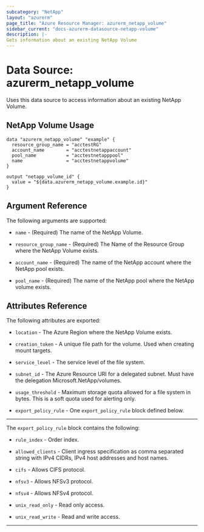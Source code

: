 ```yaml
---
subcategory: "NetApp"
layout: "azurerm"
page_title: "Azure Resource Manager: azurerm_netapp_volume"
sidebar_current: "docs-azurerm-datasource-netapp-volume"
description: |-
Gets information about an existing NetApp Volume
---
```


# Data Source: azurerm_netapp_volume

Uses this data source to access information about an existing NetApp Volume.


## NetApp Volume Usage

```hcl
data "azurerm_netapp_volume" "example" {
  resource_group_name = "acctestRG"
  account_name        = "acctestnetappaccount"
  pool_name           = "acctestnetapppool"
  name                = "acctestnetappvolume"
}

output "netapp_volume_id" {
  value = "${data.azurerm_netapp_volume.example.id}"
}
```


## Argument Reference

The following arguments are supported:

* `name` - (Required) The name of the NetApp Volume.

* `resource_group_name` - (Required) The Name of the Resource Group where the NetApp Volume exists.

* `account_name` - (Required) The name of the NetApp account where the NetApp pool exists.

* `pool_name` - (Required) The name of the NetApp pool where the NetApp volume exists.


## Attributes Reference

The following attributes are exported:

* `location` - The Azure Region where the NetApp Volume exists.

* `creation_token` - A unique file path for the volume. Used when creating mount targets.

* `service_level` - The service level of the file system.

* `subnet_id` - The Azure Resource URI for a delegated subnet. Must have the delegation Microsoft.NetApp/volumes.

* `usage_threshold` - Maximum storage quota allowed for a file system in bytes. This is a soft quota used for alerting only.

* `export_policy_rule` - One `export_policy_rule` block defined below.

---

The `export_policy_rule` block contains the following:

* `rule_index` - Order index.

* `allowed_clients` - Client ingress specification as comma separated string with IPv4 CIDRs, IPv4 host addresses and host names.

* `cifs` - Allows CIFS protocol.

* `nfsv3` - Allows NFSv3 protocol.

* `nfsv4` - Allows NFSv4 protocol.

* `unix_read_only` - Read only access.

* `unix_read_write` - Read and write access.

---